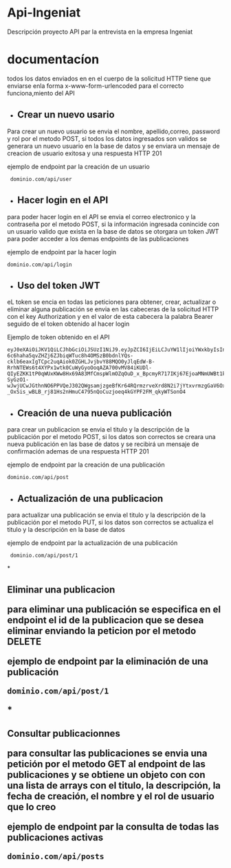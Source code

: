 # Api-Ingeniat
Descripción
proyecto API par la entrevista en la empresa Ingeniat

# documentacíon
todos los datos enviados en en el cuerpo de la solicitud HTTP tiene que enviarse enla forma x-www-form-urlencoded para el correcto funciona,miento del API

*  <h2>Crear un nuevo usario 
Para crear un nuevo usuario se envia el nombre, apellido,correo,	password y rol por el metodo POST,
si todos los datos ingresados son validos se generara un nuevo usuario en la base de datos y se enviara un mensaje de creacion de usuario exitosa y una respuesta HTTP 201

ejemplo de endpoint par la creación de un usuario
   

     dominio.com/api/user


* <h2>Hacer login en el API
para poder hacer login en el API se envia el correo electronico y la contraseña por el metodo POST, si la información ingresada conincide con un usuario valido que exista en  la base de datos se otorgara un token JWT para poder acceder a los demas endpoints de las publicaciones

ejemplo de endpoint par la hacer login

    dominio.com/api/login

* <h2>Uso del token JWT
eL token se encia en todas las peticiones para obtener, crear, actualizar o eliminar alguna publicación se envia en las cabeceras de la solicitud HTTP con el key Authorization y en el valor de esta cabecera la palabra Bearer  seguido de el token obtenido al hacer login

Ejemplo de token obtenido en el API

    eyJ0eXAiOiJKV1QiLCJhbGciOiJSUzI1NiJ9.eyJpZCI6IjEiLCJuYW1lIjoiYWxkbyIsInJvbGUiOiJhbHRvIiwiZXhwaXJlIjoxNjMxNzk2MDUyfQ.CNlO4EKQoIrPkxw5TQibLWVpkRLkSolyB83vlq8MqmM2mY8JRBVftfOkfQA6dMGkXWTOTY5JrqE7hHKMOJxkBTTuOvPSXFbxS4Hcf3Od6iINNCj3ajE6EetALSnQh0PHEt9a-6c6haha5qvZHZj6ZJbiqWTuc8h4OMSzB0bdnlYQs-cklb6eaxIgTCpc2uqAiok0ZGHLJvjbvY88MQO0yJlqEdW-B-RrhNTEWs6t4XYPx1wtk0CuWyGyoOoqAZA700vMV84iKUDl-QIyEZKK1tP0qWUxKWw8Hx69A83MfCmspWlmOZqOuD_x_BpcmyR717IKj67EjoaMNmUWBt1keDNoDhRlTBUyxJfSP6FbFpG_jJXcRzzE6ynpx9NQt7KvW1BUdSEE4jVbcf-SyGzO1-wJwjUCwJGthnNO6PPVQeJ302QWgsamjzgeBfKr64RQrmzrveXrd8N2i7jYtxvrmzgGaV6Oxj5Sglg7QFm4r1bnnlXu98VJNmScuA9lxs8ttvq30HMjWQS7B8K2tb1SvqEfR3DzNv0oxRzDJ2KEEAc7QV4DqOWG_NbBjODavp7ienJ1wMFmMda59xCwh1JPMzNFqYNaeKfZ1VgnpNX9mSsvcLCJ-_OxSis_wBLB_rj81Hs2nHmuC4795nQoCuzjoeq4kGYPF2FM_qkyWTSonO4

* <h2>Creación de una nueva publicación 
para crear un publicacion se envia el titulo y la descripción de la publicación por el metodo POST, si los datos son correctos se creara una nueva publicación en las base de datos y se recibirá un mensaje de confirmación ademas de una respuesta HTTP 201

ejemplo de endpoint par la creación de una publicación

    dominio.com/api/post

* <h2> Actualización de una publicacion  
para actualizar una publicación se envia el titulo y la descripción de la publicación por el metodo PUT, si los datos son correctos se actualiza el titulo y la descripción en la base de datos 

ejemplo de endpoint par la actualización de una publicación


     dominio.com/api/post/1

 *<h2> Eliminar una publicacion  
 
para eliminar una publicación se especifica en el endpoint el id de la publicacion que se desea eliminar enviando la peticion por el metodo DELETE

ejemplo de endpoint par la eliminación de una publicación

    dominio.com/api/post/1

*<h2> Consultar publicacionnes

para consultar las publicaciones se envia una petición por el metodo GET al endpoint de las publicaciones y se obtiene un objeto con con una lista de arrays con el titulo, la descripción, la fecha de creación, el nombre y el rol de usuario que lo creo

ejemplo de endpoint par la consulta de todas las publicaciones activas

    dominio.com/api/posts
 
